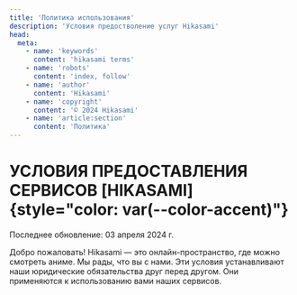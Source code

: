 ```yaml
---
title: 'Политика использования'
description: 'Условия предостволение услуг Hikasami'
head:
  meta:
    - name: 'keywords'
      content: 'hikasami terms'
    - name: 'robots'
      content: 'index, follow'
    - name: 'author'
      content: 'Hikasami'
    - name: 'copyright'
      content: '© 2024 Hikasami'
    - name: 'article:section'
      content: 'Политика'
---
```


# УСЛОВИЯ ПРЕДОСТАВЛЕНИЯ СЕРВИСОВ [HIKASAMI]{style="color: var(--color-accent)"}

Последнее обновление: 03 апреля 2024 г.

Добро пожаловать! Hikasami — это онлайн-пространство, где можно смотреть аниме. Мы рады, что вы с нами.
Эти условия устанавливают наши юридические обязательства друг перед другом. Они применяются к использованию вами наших сервисов.
